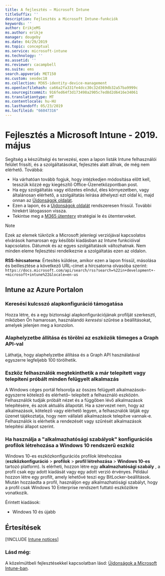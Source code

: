 ```yaml
---
title: A fejlesztés – Microsoft Intune
titleSuffix: ''
description: Fejlesztés a Microsoft Intune-funkciók
keywords: ''
author: ErikjeMS
ms.author: erikje
manager: dougeby
ms.date: 04/29/2019
ms.topic: conceptual
ms.service: microsoft-intune
ms.technology: ''
ms.assetid: ''
ms.reviewer: cacampbell
ms.suite: ems
search.appverid: MET150
ms.custom: seodec18
ms.collection: M365-identity-device-management
ms.openlocfilehash: ca66a2fa331fe4dcc30c32d369db32a57ba9999c
ms.sourcegitcommit: 916fed64f3d173498a2905c7ed8d2d6416e34061
ms.translationtype: MT
ms.contentlocale: hu-HU
ms.lasthandoff: 05/23/2019
ms.locfileid: "66047316"
---
```

# <a name="in-development-for-microsoft-intune---may-2019"></a>Fejlesztés a Microsoft Intune - 2019. május

Segítség a készültségi és tervezési, ezen a lapon listák Intune felhasználói felület frissíti, és a szolgáltatásokat, fejlesztés alatt állnak, de még nem elérhető. Továbbá:

- Ha várhatóan tovább fogjuk, hogy intézkedjen módosítása előtt kell, tesszük közzé egy kiegészítő Office-Üzenetközpontban post.
- Ha egy szolgáltatás vagy előzetes elindul, éles környezetben, vagy általánosan elérhető, a szolgáltatás leírása áthelyezi ezt oldal ki, majd onnan az [Újdonságok oldalát](whats-new.md).
- Ezen a lapon, és a [Újdonságok oldalát](whats-new.md) rendszeresen frissül. További hírekért látogasson vissza.
- Tekintse meg a [M365 ütemterv](https://www.microsoft.com/microsoft-365/roadmap?rtc=2&filters=EMS) stratégiai le és ütemterveket.

> [!Note]
> Ezek az elemek tükrözik a Microsoft jelenlegi verziójával kapcsolatos elvárások hamarosan egy későbbi kiadásban az Intune funkcióival kapcsolatos. Dátumok és az egyes szolgáltatások változhatnak. Nem minden eleme fejlesztési rendelkeznie a szolgáltatás ezen az oldalon.

**RSS-hírcsatorna**: Értesítés küldése, amikor ezen a lapon frissül, másolása és beillesztése a következő URL-címet a hírcsatorna olvasóba szerint: `https://docs.microsoft.com/api/search/rss?search=%22in+development+-+microsoft+intune%22&locale=en-us`

<!--
## What's coming to Intune in the Azure portal 
## What's coming to Intune apps
## Notices
-->
 
## <a name="intune-in-the-azure-portal"></a>Intune az Azure Portalon


<!-- 1905 start-->


### <a name="baseline-support-for-keyword-search-----3082036-----------"></a>Keresési kulcsszó alapkonfiguráció támogatása  <!-- 3082036         -->
Hozza létre, és a egy biztonsági alapkonfigurációjának profilját szerkeszti, miközben Ön hamarosan, használandó *keresési* szűrése a beállításokat, amelyek jelenjen meg a konzolon.   

### <a name="reset-and-wipe-devices-in-bulk-by-using-the-graph-api----3295288---"></a>Alaphelyzetbe állítása és törölni az eszközök tömeges a Graph API-val <!-- 3295288 -->
Láthatja, hogy alaphelyzetbe állítása és a Graph API használatával egyszerre legfeljebb 100 törölhetik.

<!-- 1904 start-->

### <a name="device-users-can-view-all-managed-apps-theyve-installed-or-tried-to-install----2352913---"></a>Eszköz felhasználók megtekinthetik a már telepített vagy telepíteni próbált minden felügyelt alkalmazás <!-- 2352913 -->
A Windows céges portál felsorolja az összes felügyelt alkalmazások&ndash; egyszerre kötelező és elérhető&ndash; telepített a felhasználó eszközén. Felhasználók tudják próbált nézet és a függőben lévő alkalmazások telepítésére, és azok aktuális állapotát. Ha a szervezet nem, hogy az alkalmazások, kötelező vagy elérhető legyen, a felhasználók látják egy üzenet tájékoztatja, hogy nem vállalati alkalmazások telepítve vannak-e. Felhasználók is elérhetik a rendezését vagy szűrését alkalmazások telepítési állapot szerint.

### <a name="use-applicability-rules-when-creating-windows-10-device-configuration-profiles----2549910---"></a>Ha használja a "alkalmazhatósági szabályok" konfigurációs profilok létrehozása a Windows 10 rendszerű eszköz <!-- 2549910 -->
Windows 10-es eszközkonfigurációs profilok létrehozása (**eszközkonfiguráció** > **profilok** > **profil létrehozása**  >  **Windows 10-es** tartozó platform). Is elérheti, hozzon létre egy **alkalmazhatósági szabály** , a profil csak egy adott kiadását vagy egy adott verzió érvényes. Például hozzon létre egy profilt, amely lehetővé teszi egy BitLocker-beállítások. Miután hozzáadta a profil, használjon egy alkalmazhatósági szabályt, hogy a profil csak Windows 10 Enterprise rendszert futtató eszközökre vonatkozik.

Érintett kiadások: 
- Windows 10 és újabb



## <a name="notices"></a>Értesítések

[!INCLUDE [Intune notices](./includes/intune-notices.md)]

### <a name="see-also"></a>Lásd még:
A közelmúltbeli fejlesztésekkel kapcsolatban lásd: [Újdonságok a Microsoft Intune-ban](whats-new.md).


